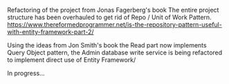 Refactoring of the project from Jonas Fagerberg's book
The entire project structure has been overhauled to get rid of Repo / Unit of Work Pattern. https://www.thereformedprogrammer.net/is-the-repository-pattern-useful-with-entity-framework-part-2/

Using the ideas from Jon Smith's book the Read part now implements Query Object pattern, 
the Admin database write service is being refactored to implement direct use of Entity Framework/ 

In progress... 

